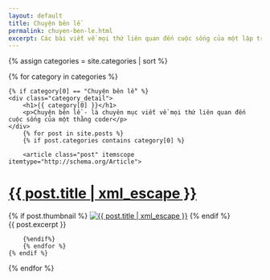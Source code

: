 ```yaml
---
layout: default
title: Chuyện bên lề
permalink: chuyen-ben-le.html
excerpt: Các bài viết về mọi thứ liên quan đến cuộc sống của một lập trình viên
---
```



{% assign categories = site.categories | sort %}
<div id="index">

{% for category in categories %}

	{% if category[0] == "Chuyện bên lề" %}
	<div class="category_detail">
		<h1>{{ category[0] }}</h1>
		<p>Chuyện bên lề - là chuyên mục viết về mọi thứ liên quan đến cuộc sống của một thằng coder</p>
	</div>
		{% for post in site.posts %}
		{% if post.categories contains category[0] %}

		<article class="post" itemscope itemtype="http://schema.org/Article">
  <h1 itemprop="name"><a itemprop="url" href="{{ site.site_url }}{{ post.url }}" title="{{ post.title | xml_escape }}" >{{ post.title | xml_escape }}</a></h1>
  {% if post.thumbnail %}
  <a href="{{ post.url }}"><img itemprop="image" src="{{ site.baseurl }}images/{{ post.thumbnail }}" alt="{{ post.title | xml_escape }}" class="post_thumbnail"></a>
  {% endif %}
  <div class="excerpt" itemprop="description">
    {{ post.excerpt }}
  </div>
  <div class="clear"></div>
</article>

		{%endif%}
		{% endfor %}
	{% endif %}

{% endfor %}
</div>

